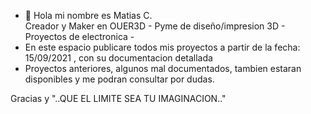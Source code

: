 - 👋 Hola mi nombre es Matias C.  
    Creador y Maker en OUER3D 
      - Pyme de diseño/impresion 3D 
      - Proyectos de electronica
      -
- En este espacio publicare todos mis proyectos a partir de la fecha: 15/09/2021 , con su documentacion detallada
- Proyectos anteriores, algunos mal documentados, tambien estaran disponibles y me podran consultar por dudas.

Gracias y                 "..QUE EL LIMITE SEA TU IMAGINACION.."



<!---
Bouer/Bouer is a ✨ special ✨ repository because its `README.md` (this file) appears on your GitHub profile.
You can click the Preview link to take a look at your changes.
--->
